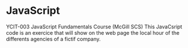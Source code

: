 # JavaScript
YCIT-003 JavaScript Fundamentals Course (McGill SCS)
This JavaCsript code is an exercice that will show on the web page the local hour of the differents agencies of a fictif company.
